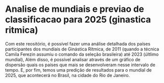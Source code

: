 # Analise de mundiais e previao de classificacao para 2025 (ginastica ritmica)
 Com este reositório, é possível fazer uma análise detalhada dos países participantes dos mundiais de Ginástica Rítmica, de 2011 (quando a técnica Camila Ferezin assumiu o comando da seleção brasileira) até 2023 (últlimo mundial), Além disso, é possível analisar através de um gráfico de dispersão quais os países que mais se desenvolveram nesse intervalo de tempo. E, por fim, temos uma predição de resultados para o mundial de 2025, que acontecerá no Brasil, na cidade do Rio de Janeiro.
